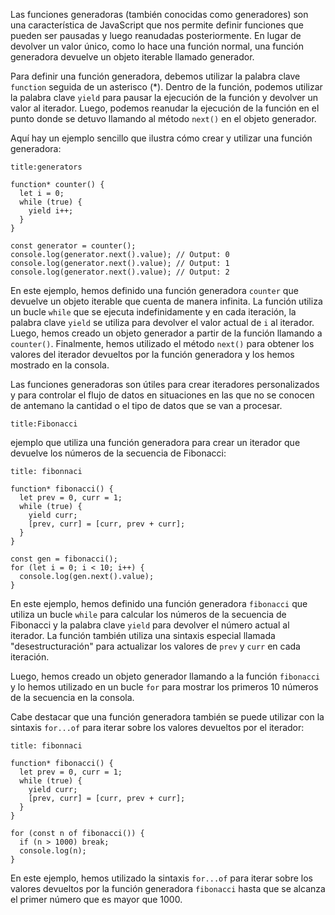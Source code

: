 Las funciones generadoras (también conocidas como generadores) son una característica de JavaScript que nos permite definir funciones que pueden ser pausadas y luego reanudadas posteriormente. En lugar de devolver un valor único, como lo hace una función normal, una función generadora devuelve un objeto iterable llamado generador.

Para definir una función generadora, debemos utilizar la palabra clave `function` seguida de un asterisco (*). Dentro de la función, podemos utilizar la palabra clave `yield` para pausar la ejecución de la función y devolver un valor al iterador. Luego, podemos reanudar la ejecución de la función en el punto donde se detuvo llamando al método `next()` en el objeto generador.

Aquí hay un ejemplo sencillo que ilustra cómo crear y utilizar una función generadora:

```ad-example
title:generators
```
```
function* counter() {
  let i = 0;
  while (true) {
    yield i++;
  }
}

const generator = counter();
console.log(generator.next().value); // Output: 0
console.log(generator.next().value); // Output: 1
console.log(generator.next().value); // Output: 2
```

En este ejemplo, hemos definido una función generadora `counter` que devuelve un objeto iterable que cuenta de manera infinita. La función utiliza un bucle `while` que se ejecuta indefinidamente y en cada iteración, la palabra clave `yield` se utiliza para devolver el valor actual de `i` al iterador. Luego, hemos creado un objeto generador a partir de la función llamando a `counter()`. Finalmente, hemos utilizado el método `next()` para obtener los valores del iterador devueltos por la función generadora y los hemos mostrado en la consola.

Las funciones generadoras son útiles para crear iteradores personalizados y para controlar el flujo de datos en situaciones en las que no se conocen de antemano la cantidad o el tipo de datos que se van a procesar.

```ad-example
title:Fibonacci
```

ejemplo que utiliza una función generadora para crear un iterador que devuelve los números de la secuencia de Fibonacci:

```ad-note
title: fibonnaci
```
```
function* fibonacci() {
  let prev = 0, curr = 1;
  while (true) {
    yield curr;
    [prev, curr] = [curr, prev + curr];
  }
}

const gen = fibonacci();
for (let i = 0; i < 10; i++) {
  console.log(gen.next().value);
}
```

En este ejemplo, hemos definido una función generadora `fibonacci` que utiliza un bucle `while` para calcular los números de la secuencia de Fibonacci y la palabra clave `yield` para devolver el número actual al iterador. La función también utiliza una sintaxis especial llamada "desestructuración" para actualizar los valores de `prev` y `curr` en cada iteración.

Luego, hemos creado un objeto generador llamando a la función `fibonacci` y lo hemos utilizado en un bucle `for` para mostrar los primeros 10 números de la secuencia en la consola.

Cabe destacar que una función generadora también se puede utilizar con la sintaxis `for...of` para iterar sobre los valores devueltos por el iterador:

```ad-note
title: fibonnaci
```
```
function* fibonacci() {
  let prev = 0, curr = 1;
  while (true) {
    yield curr;
    [prev, curr] = [curr, prev + curr];
  }
}

for (const n of fibonacci()) {
  if (n > 1000) break;
  console.log(n);
}
```

En este ejemplo, hemos utilizado la sintaxis `for...of` para iterar sobre los valores devueltos por la función generadora `fibonacci` hasta que se alcanza el primer número que es mayor que 1000.

